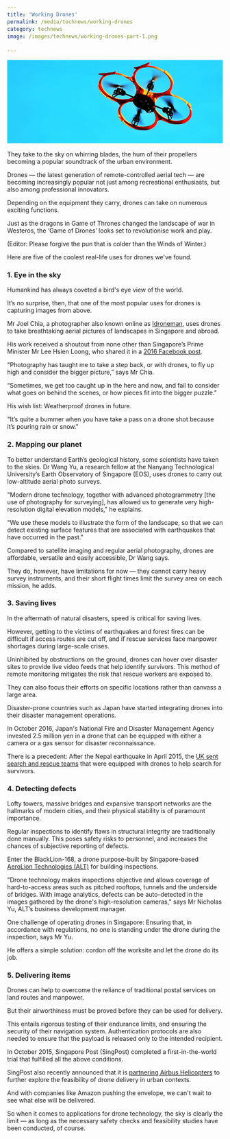 ```yaml
---
title: 'Working Drones'
permalink: /media/technews/working-drones
category: technews
image: /images/technews/working-drones-part-1.png

---
```



![working drones](/images/technews/working-drones-part-1.png)

They take to the sky on whirring blades, the hum of their propellers becoming a popular soundtrack of the urban environment.

Drones — the latest generation of remote-controlled aerial tech — are  becoming increasingly popular not just among recreational enthusiasts, but also among professional innovators.

Depending on the equipment they carry, drones can take on numerous exciting functions.

Just as the dragons in Game of Thrones changed the landscape of war in Westeros, the ‘Game of Drones’ looks set to revolutionise work and play.

(Editor: Please forgive the pun that is colder than the Winds of Winter.)

Here are five of the coolest real-life uses for drones we've found.

### **1. Eye in the sky**
Humankind has always coveted a bird's eye view of the world.

It’s no surprise, then, that one of the most popular uses for drones is capturing images from above.

Mr Joel Chia, a photographer also known online as [Idroneman](https://www.instagram.com/idroneman/), uses drones to take breathtaking aerial pictures of landscapes in Singapore and abroad.

His work received a shoutout from none other than Singapore’s Prime Minister Mr Lee Hsien Loong, who shared it in a [2016 Facebook post](https://www.straitstimes.com/singapore/pm-lee-lauds-singapore-photographer-for-his-stunning-drone-aerial-images).

"Photography has taught me to take a step back, or with drones, to fly up high and consider the bigger picture,” says Mr Chia.

“Sometimes, we get too caught up in the here and now, and fail to consider what goes on behind the scenes, or how pieces fit into the bigger puzzle."

His wish list: Weatherproof drones in future.

"It’s quite a bummer when you have take a pass on a drone shot because it’s pouring rain or snow."

### **2. Mapping our planet**
To better understand Earth’s geological history, some scientists have taken to the skies. Dr Wang Yu, a research fellow at the Nanyang Technological University’s Earth Observatory of Singapore (EOS), uses drones to carry out low-altitude aerial photo surveys.

"Modern drone technology, together with advanced photogrammetry [the use of photography for surveying], has allowed us to generate very high-resolution digital elevation models," he explains.

"We use these models to illustrate the form of the landscape, so that we can detect existing surface features that are associated with earthquakes that have occurred in the past."

Compared to satellite imaging and regular aerial photography, drones are affordable, versatile and easily accessible, Dr Wang says.

They do, however, have limitations for now — they cannot carry heavy survey instruments, and their short flight times limit the survey area on each mission, he adds.

### **3. Saving lives**
In the aftermath of natural disasters, speed is critical for saving lives.

However, getting to the victims of earthquakes and forest fires can be difficult if access routes are cut off, and if rescue services face manpower shortages during large-scale crises.

Uninhibited by obstructions on the ground, drones can hover over disaster sites to provide live video feeds that help identify survivors. This method of remote monitoring mitigates the risk that rescue workers are exposed to.

They can also focus their efforts on specific locations rather than canvass a large area.

Disaster-prone countries such as Japan have started integrating drones into their disaster management operations.

In October 2016, Japan's National Fire and Disaster Management Agency invested 2.5 million yen in a drone that can be equipped with either a camera or a gas sensor for disaster reconnaissance.

There is a precedent:  After the Nepal earthquake in April 2015, the [UK sent search and rescue teams](https://www.gov.uk/government/topical-events/nepal-earthquake-april-2015) that were equipped with drones to help search for survivors.

### **4. Detecting defects**
Lofty towers, massive bridges and expansive transport networks are the hallmarks of modern cities, and their physical stability is of paramount importance.

Regular inspections to identify flaws in structural integrity are traditionally done manually. This poses safety risks to personnel, and increases the chances of subjective reporting of defects.

Enter the BlackLion-168, a drone purpose-built by Singapore-based [AeroLion Technologies (ALT)](https://www.aerolion.com/) for building inspections.

"Drone technology makes inspections objective and allows coverage of hard-to-access areas such as pitched rooftops, tunnels and the underside of bridges. With image analytics, defects can be auto-detected in the images gathered by the drone's high-resolution cameras," says Mr Nicholas Yu, ALT’s business development manager.

One challenge of operating drones in Singapore: Ensuring that, in accordance with regulations, no one is standing under the drone during the inspection, says Mr Yu.

He offers a simple solution: cordon off the worksite and let the drone do its job.

### **5. Delivering items**
Drones can help to overcome the reliance of traditional postal services on land routes and manpower.

But their airworthiness must be proved before they can be used for delivery.

This entails rigorous testing of their endurance limits, and ensuring the security of their navigation system. Authentication protocols are also needed to ensure that the payload is released only to the intended recipient.

In October 2015, Singapore Post (SingPost) completed a first-in-the-world trial that fulfilled all the above conditions.

SingPost also recently announced that it is [partnering Airbus Helicopters](https://www.channelnewsasia.com/news/singapore/airbus-helicopters-partners-singpost-for-drone-delivery-trials-8735504) to further explore the feasibility of drone delivery in urban contexts.

And with companies like Amazon pushing the envelope, we can't wait to see what else will be delivered.

 

So when it comes to applications for drone technology, the sky is clearly the limit — as long as the necessary safety checks and feasibility studies have been conducted, of course.

 
